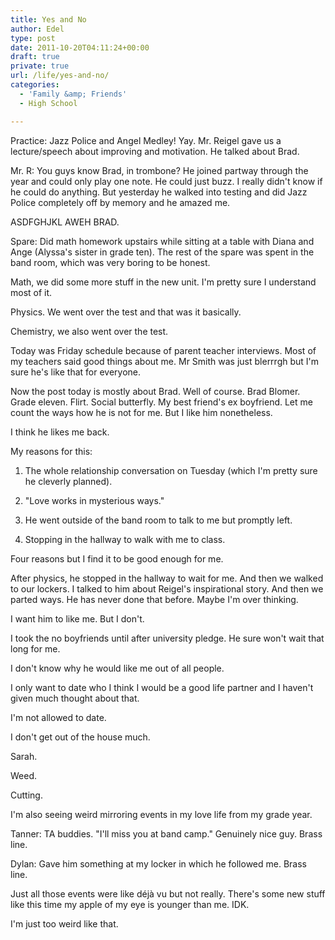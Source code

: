 ```yaml
---
title: Yes and No
author: Edel
type: post
date: 2011-10-20T04:11:24+00:00
draft: true
private: true
url: /life/yes-and-no/
categories:
  - 'Family &amp; Friends'
  - High School

---
```

Practice: Jazz Police and Angel Medley! Yay. Mr. Reigel gave us a lecture/speech about improving and motivation. He talked about Brad.

Mr. R: You guys know Brad, in trombone? He joined partway through the year and could only play one note. He could just buzz. I really didn't know if he could do anything. But yesterday he walked into testing and did Jazz Police completely off by memory and he amazed me.

ASDFGHJKL AWEH BRAD.

Spare: Did math homework upstairs while sitting at a table with Diana and Ange (Alyssa's sister in grade ten). The rest of the spare was spent in the band room, which was very boring to be honest.

Math, we did some more stuff in the new unit. I'm pretty sure I understand most of it.

Physics. We went over the test and that was it basically. 

Chemistry, we also went over the test.

Today was Friday schedule because of parent teacher interviews. Most of my teachers said good things about me. Mr Smith was just blerrrgh but I'm sure he's like that for everyone. 

Now the post today is mostly about Brad. Well of course. Brad Blomer. Grade eleven. Flirt. Social butterfly. My best friend's ex boyfriend. Let me count the ways how he is not for me. But I like him nonetheless.

I think he likes me back.

My reasons for this:

1. The whole relationship conversation on Tuesday (which I'm pretty sure he cleverly planned).
  
2. "Love works in mysterious ways."
  
3. He went outside of the band room to talk to me but promptly left.
  
4. Stopping in the hallway to walk with me to class.

Four reasons but I find it to be good enough for me.

After physics, he stopped in the hallway to wait for me. And then we walked to our lockers. I talked to him about Reigel's inspirational story. And then we parted ways. He has never done that before. Maybe I'm over thinking.

I want him to like me. But I don't.

I took the no boyfriends until after university pledge. He sure won't wait that long for me.

I don't know why he would like me out of all people.

I only want to date who I think I would be a good life partner and I haven't given much thought about that.

I'm not allowed to date.

I don't get out of the house much.

Sarah.

Weed.

Cutting.

I'm also seeing weird mirroring events in my love life from my grade year.

Tanner: TA buddies. "I'll miss you at band camp." Genuinely nice guy. Brass line.

Dylan: Gave him something at my locker in which he followed me. Brass line.

Just all those events were like déjà vu but not really. There's some new stuff like this time my apple of my eye is younger than me. IDK.

I'm just too weird like that.


